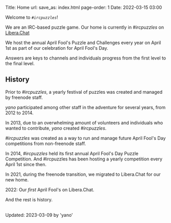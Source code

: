 Title: Home
url:
save_as: index.html
page-order: 1
Date: 2022-03-15 03:00

Welcome to *`#ircpuzzles`*!

We are an IRC-based puzzle game. Our home is currently in *#ircpuzzles* on <a href="https://libera.chat/" rel="noopener noreferrer" target="_blank">Libera.Chat</a>

We host the annual April Fool's Puzzle and Challenges every year on April 1st as part of our celebration for April Fool's Day.

Answers are keys to channels and individuals progress from the first level to the final level.

History
-------

Prior to *#ircpuzzles*, a yearly festival of puzzles was created and managed by freenode staff.

*yano* participated among other staff in the adventure for several years, from 2012 to 2014.

In 2013, due to an overwhelming amount of volunteers and individuals who wanted to contribute, *yano* created *#ircpuzzles*.

*#ircpuzzles* was created as a way to run and manage future April Fool's Day competitions from non-freenode staff.

In 2014, *#ircpuzzles* held its first annual April Fool's Day Puzzle Competition. And #ircpuzzles has been hosting a yearly competition every April 1st since then.

In 2021, during the freenode transition, we migrated to Libera.Chat for our new home.

2022: Our *first* April Fool's on Libera.Chat.

And the rest is history.

<br />
Updated: 2023-03-09 by 'yano'

